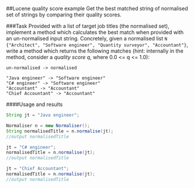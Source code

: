 ##Lucene quality score example
Get the best matched string of normalised set of strings by comparing their quality scores.

###Task
Provided with a list of target job titles (the normalised set), implement a method which calculates the best match when provided with an un-normalised input string. Concretely, given a normalised list `N {"Architect", "Software engineer", "Quantity surveyor", "Accountant"}`, write a method which returns the following matches (hint: internally in the method, consider a _quality score q_, where 0.0 <= q <= 1.0):
```
un-normalised -> normalised

"Java engineer" -> "Software engineer"
"C# engineer" -> "Software engineer"
"Accountant" -> "Accountant"
"Chief Accountant" -> "Accountant"
```

####Usage and results
```java
String jt = "Java engineer";

Normaliser n = new Normaliser();
String normalisedTitle = n.normalise(jt);
//output normalisedTitle

jt = "C# engineer";
normalisedTitle = n.normalise(jt);
//output normalisedTitle

jt = "Chief Accountant";
normalisedTitle = n.normalise(jt);
//output normalisedTitle
```
